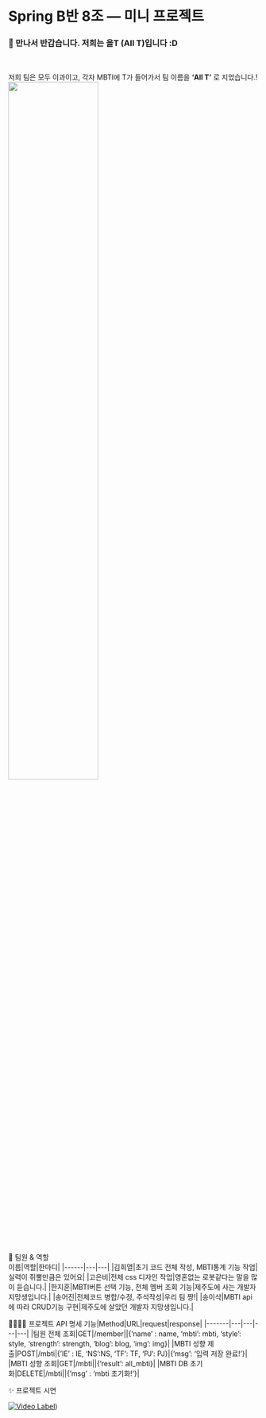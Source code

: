 # Spring B반 8조 — 미니 프로젝트



### 🗽 만나서 반갑습니다. 저희는 올T (All T)입니다 :D

<br>
    
저희 팀은 모두 이과이고, 각자 MBTI에 T가 들어가서 팀 이름을 **‘All T’** 로 지었습니다.!  
<img width="60%" src="https://user-images.githubusercontent.com/51445608/239481394-130e8709-50f9-4946-9c46-11c10446d80a.png"/>

👋 팀원 & 역할  
이름|역할|한마디|
|------|---|---|
|김희열|초기 코드 전체 작성, MBTI통계 기능 작업|실력이 쥐뿔만큼은 있어요|
|고은비|전체 css 디자인 작업|영혼없는 로봇같다는 말을 많이 듣습니다.|
|한지훈|MBTI버튼 선택 기능, 전체 멤버 조회 기능|제주도에 사는 개발자 지망생입니다.|
|송어진|전체코드 병합/수정, 주석작성|우리 팀 짱!|
|송이삭|MBTI api에 따라 CRUD기능 구현|제주도에 살았던 개발자 지망생입니다.|

👨‍👩‍👧‍👦 프로젝트 API 명세
기능|Method|URL|request|response|
|-------|---|---|---|---|
|팀원 전체 조회|GET|/member||{’name’ : name, ‘mbti’: mbti, ‘style’: style, ‘strength’: strength, ‘blog’: blog, ‘img’: img}|
|MBTI 성향 제출|POST|/mbti|{’IE’ : IE, ‘NS’:NS, ‘TF’: TF, ‘PJ’: PJ}|{’msg’: ‘입력 저장 완료!’}|
|MBTI 성향 조회|GET|/mbti||{’result’: all_mbti}|
|MBTI DB 초기화|DELETE|/mbti||{’msg’ : ‘mbti 초기화!’}|

✨ 프로젝트 시연

[![Video Label](http://img.youtube.com/vi/0i0m8-ukIHg/0.jpg)](https://www.youtube.com/watch?v=0i0m8-ukIHg))
